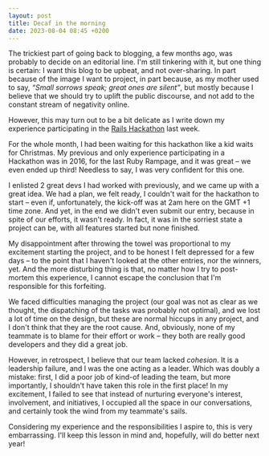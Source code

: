 ```yaml
---
layout: post
title: Decaf in the morning
date: 2023-08-04 08:45 +0200
---
```

The trickiest part of going back to blogging, a few months ago, was probably to decide on an editorial line. I'm still 
tinkering with it, but one thing is certain: I want this blog to be upbeat, and not over-sharing. In part because 
of the image I want to project, in part because, as my mother used to say, _“Small sorrows speak; great ones are silent”_, 
but mostly because I believe that we should try to uplift the public discourse, and not add to the constant stream of 
negativity online.

However, this may turn out to be a bit delicate as I write down my experience participating in the 
[Rails Hackathon](https://railshackathon.com) last week.

For the whole month, I had been waiting for this hackathon like a kid waits for Christmas. My previous and only experience 
participating in a Hackathon was in 2016, for the last Ruby Rampage, and it was great – we even ended up third! Needless 
to say, I was very confident for this one.

I enlisted 2 great devs I had worked with previously, and we came up with a great idea. We had a plan, we felt ready, 
I couldn't wait for the hackathon to start – even if, unfortunately, the kick-off was at 2am here on the GMT +1 time zone. 
And yet, in the end we didn't even submit our entry, because in spite of our efforts, it wasn't ready. In fact, it was 
in the sorriest state a project can be, with all features started but none finished.

My disappointment after throwing the towel was proportional to my excitement starting the project, and to be honest I 
felt depressed for a few days – to the point that I haven't looked at the other entries, nor the winners, yet. And the 
more disturbing thing is that, no matter how I try to post-mortem this experience, I cannot escape the conclusion that
I'm responsible for this forfeiting.

We faced difficulties managing the project (our goal was not as clear as we thought, the dispatching of the tasks was 
probably not optimal), and we lost a lot of time on the design, but these are normal hiccups in any project, and I 
don't think that they are the root cause. And, obviously, none of my teammate is to blame for their effort or work – 
they both are really good developers and they did a great job.

However, in retrospect, I believe that our team lacked _cohesion_. It is a leadership failure, and I was the one acting 
as a leader. Which was doubly a mistake: first, I did a poor job of kind-of leading the team, but more importantly, I 
shouldn't have taken this role in the first place! In my excitement, I failed to see that instead of nurturing everyone's 
interest, involvement, and initiatives, I occupied all the space in our conversations, and certainly took the wind 
from my teammate's sails.

Considering my experience and the responsibilities I aspire to, this is very embarrassing. I'll keep this lesson in mind 
and, hopefully, will do better next year!
